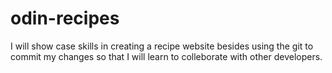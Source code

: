 # odin-recipes

I will show case skills in creating a recipe website besides using the git to commit my changes so that I will learn to colleborate with other developers.

